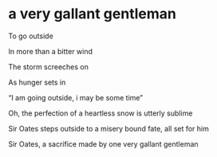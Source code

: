 # a very gallant gentleman
To go outside

In more than a bitter wind

The storm screeches on

As hunger sets in

“I am going outside, i may be some time”

Oh, the perfection of a heartless snow is utterly sublime

Sir Oates steps outside to a misery bound fate, all set for him

Sir Oates, a sacrifice made by one very gallant gentleman